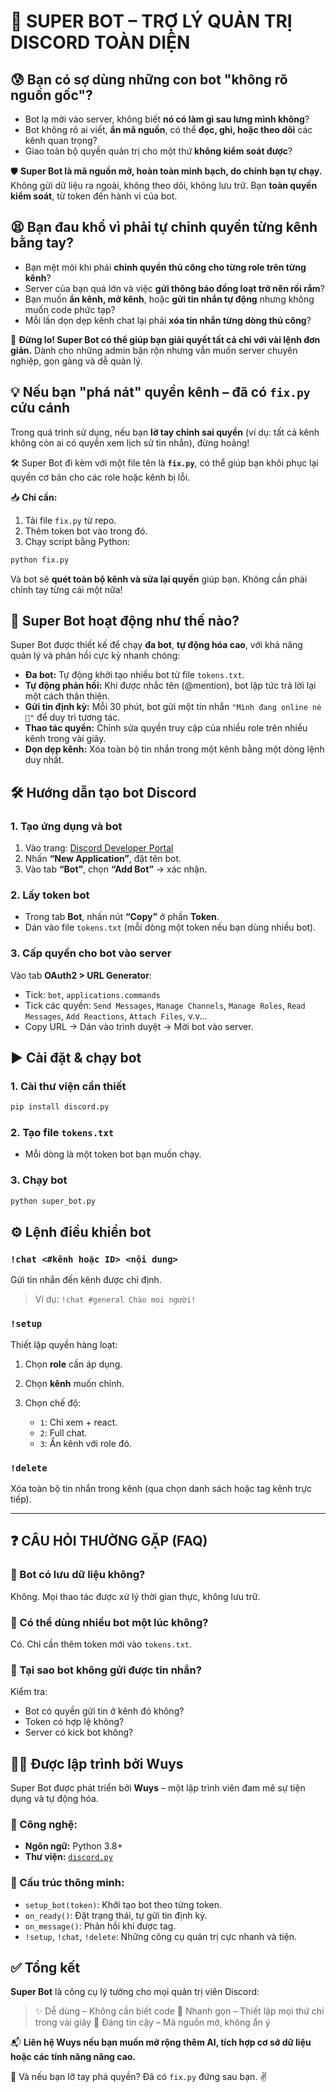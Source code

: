 
# 🤖 SUPER BOT – TRỢ LÝ QUẢN TRỊ DISCORD TOÀN DIỆN

## 😰 Bạn có sợ dùng những con bot "không rõ nguồn gốc"?

* Bot lạ mời vào server, không biết **nó có làm gì sau lưng mình không**?
* Bot không rõ ai viết, **ẩn mã nguồn**, có thể **đọc, ghi, hoặc theo dõi** các kênh quan trọng?
* Giao toàn bộ quyền quản trị cho một thứ **không kiểm soát được**?

🛡️ **Super Bot là mã nguồn mở, hoàn toàn minh bạch, do chính bạn tự chạy.**
Không gửi dữ liệu ra ngoài, không theo dõi, không lưu trữ. Bạn **toàn quyền kiểm soát**, từ token đến hành vi của bot.


## 😫 Bạn đau khổ vì phải tự chỉnh quyền từng kênh bằng tay?

* Bạn mệt mỏi khi phải **chỉnh quyền thủ công cho từng role trên từng kênh**?
* Server của bạn quá lớn và việc **gửi thông báo đồng loạt trở nên rối rắm**?
* Bạn muốn **ẩn kênh, mở kênh**, hoặc **gửi tin nhắn tự động** nhưng không muốn code phức tạp?
* Mỗi lần dọn dẹp kênh chat lại phải **xóa tin nhắn từng dòng thủ công**?

🎉 **Đừng lo! Super Bot có thể giúp bạn giải quyết tất cả chỉ với vài lệnh đơn giản.**
Dành cho những admin bận rộn nhưng vẫn muốn server chuyên nghiệp, gọn gàng và dễ quản lý.


## 💡 Nếu bạn "phá nát" quyền kênh – đã có `fix.py` cứu cánh

Trong quá trình sử dụng, nếu bạn **lỡ tay chỉnh sai quyền** (ví dụ: tất cả kênh không còn ai có quyền xem lịch sử tin nhắn), đừng hoảng!

🛠️ Super Bot đi kèm với một file tên là **`fix.py`**, có thể giúp bạn khôi phục lại quyền cơ bản cho các role hoặc kênh bị lỗi.

📥 **Chỉ cần:**

1. Tải file `fix.py` từ repo.
2. Thêm token bot vào trong đó.
3. Chạy script bằng Python:

```bash
python fix.py
```

Và bot sẽ **quét toàn bộ kênh và sửa lại quyền** giúp bạn. Không cần phải chỉnh tay từng cái một nữa!


## 🧠 Super Bot hoạt động như thế nào?

Super Bot được thiết kế để chạy **đa bot**, **tự động hóa cao**, với khả năng quản lý và phản hồi cực kỳ nhanh chóng:

* **Đa bot:** Tự động khởi tạo nhiều bot từ file `tokens.txt`.
* **Tự động phản hồi:** Khi được nhắc tên (@mention), bot lập tức trả lời lại một cách thân thiện.
* **Gửi tin định kỳ:** Mỗi 30 phút, bot gửi một tin nhắn `"Mình đang online nè 👀"` để duy trì tương tác.
* **Thao tác quyền:** Chỉnh sửa quyền truy cập của nhiều role trên nhiều kênh trong vài giây.
* **Dọn dẹp kênh:** Xóa toàn bộ tin nhắn trong một kênh bằng một dòng lệnh duy nhất.


## 🛠️ Hướng dẫn tạo bot Discord

### 1. Tạo ứng dụng và bot

1. Vào trang: [Discord Developer Portal](https://discord.com/developers/applications)
2. Nhấn **“New Application”**, đặt tên bot.
3. Vào tab **“Bot”**, chọn **“Add Bot”** → xác nhận.

### 2. Lấy token bot

* Trong tab **Bot**, nhấn nút **“Copy”** ở phần **Token**.
* Dán vào file `tokens.txt` (mỗi dòng một token nếu bạn dùng nhiều bot).

### 3. Cấp quyền cho bot vào server

Vào tab **OAuth2 > URL Generator**:

* Tick: `bot`, `applications.commands`
* Tick các quyền: `Send Messages`, `Manage Channels`, `Manage Roles`, `Read Messages`, `Add Reactions`, `Attach Files`, v.v...
* Copy URL → Dán vào trình duyệt → Mời bot vào server.


## ▶️ Cài đặt & chạy bot

### 1. Cài thư viện cần thiết

```bash
pip install discord.py
```

### 2. Tạo file `tokens.txt`

* Mỗi dòng là một token bot bạn muốn chạy.

### 3. Chạy bot

```bash
python super_bot.py
```


## ⚙️ Lệnh điều khiển bot

### `!chat <#kênh hoặc ID> <nội dung>`

Gửi tin nhắn đến kênh được chỉ định.

> Ví dụ: `!chat #general Chào mọi người!`


### `!setup`

Thiết lập quyền hàng loạt:

1. Chọn **role** cần áp dụng.
2. Chọn **kênh** muốn chỉnh.
3. Chọn chế độ:

   * `1`: Chỉ xem + react.
   * `2`: Full chat.
   * `3`: Ẩn kênh với role đó.


### `!delete`

Xóa toàn bộ tin nhắn trong kênh (qua chọn danh sách hoặc tag kênh trực tiếp).

---

## ❓ CÂU HỎI THƯỜNG GẶP (FAQ)

### 🔹 Bot có lưu dữ liệu không?

Không. Mọi thao tác được xử lý thời gian thực, không lưu trữ.

### 🔹 Có thể dùng nhiều bot một lúc không?

Có. Chỉ cần thêm token mới vào `tokens.txt`.

### 🔹 Tại sao bot không gửi được tin nhắn?

Kiểm tra:

* Bot có quyền gửi tin ở kênh đó không?
* Token có hợp lệ không?
* Server có kick bot không?


## 👨‍💻 Được lập trình bởi **Wuys**

Super Bot được phát triển bởi **Wuys** – một lập trình viên đam mê sự tiện dụng và tự động hóa.

### 🧩 Công nghệ:

* **Ngôn ngữ:** Python 3.8+
* **Thư viện:** [`discord.py`](https://pypi.org/project/discord.py/)

### 📐 Cấu trúc thông minh:

* `setup_bot(token)`: Khởi tạo bot theo từng token.
* `on_ready()`: Đặt trạng thái, tự gửi tin định kỳ.
* `on_message()`: Phản hồi khi được tag.
* `!setup`, `!chat`, `!delete`: Những công cụ quản trị cực nhanh và tiện.


## ✅ Tổng kết

**Super Bot** là công cụ lý tưởng cho mọi quản trị viên Discord:

> ✨ Dễ dùng – Không cần biết code
> 🚀 Nhanh gọn – Thiết lập mọi thứ chỉ trong vài giây
> 🤝 Đáng tin cậy – Mã nguồn mở, không ẩn ý



📬 **Liên hệ Wuys nếu bạn muốn mở rộng thêm AI, tích hợp cơ sở dữ liệu hoặc các tính năng nâng cao.**


🔧 Và nếu bạn lỡ tay phá quyền?
Đã có `fix.py` đứng sau bạn. ✌️

